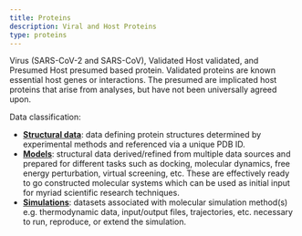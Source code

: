 ```yaml
---
title: Proteins
description: Viral and Host Proteins
type: proteins
---
```


Virus (SARS-CoV-2 and SARS-CoV), Validated Host validated, and Presumed Host presumed based 
protein. Validated proteins are known essential host genes or interactions. The presumed are implicated host proteins 
that arise from analyses, but have not been universally agreed upon. 

Data classification:

- [**Structural data**](/structures): data defining protein structures determined by experimental methods and referenced via a unique PDB ID.
- [**Models**](/models): structural data derived/refined from multiple data sources and prepared for different tasks such as docking, molecular dynamics, free energy perturbation, virtual screening, etc. These are effectively ready to go constructed molecular systems which can be used as initial input for myriad scientific research techniques.
- [**Simulations**](/simulations): datasets associated with molecular simulation method(s) e.g. thermodynamic data, input/output files, trajectories, etc. necessary to run, reproduce, or extend the simulation.
